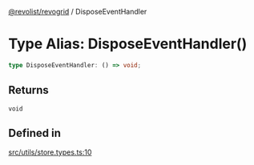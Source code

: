 [@revolist/revogrid](README.md) / DisposeEventHandler

# Type Alias: DisposeEventHandler()

```ts
type DisposeEventHandler: () => void;
```

## Returns

`void`

## Defined in

[src/utils/store.types.ts:10](https://github.com/revolist/revogrid/blob/2ebd07d1ea2e60cec0c080f59af7557401bdcc98/src/utils/store.types.ts#L10)
